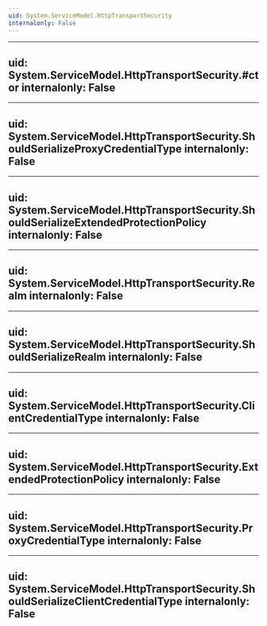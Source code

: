 ```yaml
---
uid: System.ServiceModel.HttpTransportSecurity
internalonly: False
---
```


---
uid: System.ServiceModel.HttpTransportSecurity.#ctor
internalonly: False
---

---
uid: System.ServiceModel.HttpTransportSecurity.ShouldSerializeProxyCredentialType
internalonly: False
---

---
uid: System.ServiceModel.HttpTransportSecurity.ShouldSerializeExtendedProtectionPolicy
internalonly: False
---

---
uid: System.ServiceModel.HttpTransportSecurity.Realm
internalonly: False
---

---
uid: System.ServiceModel.HttpTransportSecurity.ShouldSerializeRealm
internalonly: False
---

---
uid: System.ServiceModel.HttpTransportSecurity.ClientCredentialType
internalonly: False
---

---
uid: System.ServiceModel.HttpTransportSecurity.ExtendedProtectionPolicy
internalonly: False
---

---
uid: System.ServiceModel.HttpTransportSecurity.ProxyCredentialType
internalonly: False
---

---
uid: System.ServiceModel.HttpTransportSecurity.ShouldSerializeClientCredentialType
internalonly: False
---
